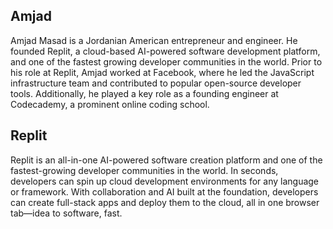 
## Amjad
Amjad Masad is a Jordanian American entrepreneur and engineer. He founded Replit, a cloud-based AI-powered software development platform, and one of the fastest growing developer communities in the world. Prior to his role at Replit, Amjad worked at Facebook, where he led the JavaScript infrastructure team and contributed to popular open-source developer tools. Additionally, he played a key role as a founding engineer at Codecademy, a prominent online coding school.

## Replit
Replit is an all-in-one AI-powered software creation platform and one of the fastest-growing developer communities in the world. In seconds, developers can spin up cloud development environments for any language or framework. With collaboration and AI built at the foundation, developers can create full-stack apps and deploy them to the cloud, all in one browser tab—idea to software, fast.